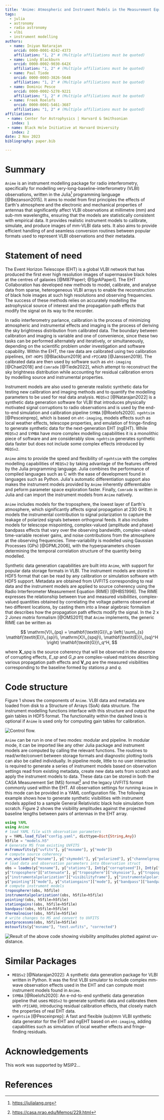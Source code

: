 ```yaml
---
title: 'Anime: Atmospheric and Instrument Models in the Measurement Equation'
tags:
  - julia
  - astronomy
  - radio astronomy
  - vlbi
  - instrument modelling
authors:
  - name: Iniyan Natarajan
    orcid: 0000-0001-8242-4373
    affiliation: "1, 2" # (Multiple affiliations must be quoted)
  - name: Lindy Blackburn
    orcid: 0000-0002-9030-642X
    affiliation: "1, 2" # (Multiple affiliations must be quoted)
  - name: Paul Tiede
    orcid: 0000-0003-3826-5648
    affiliation: "1, 2" # (Multiple affiliations must be quoted)
  - name: Dominic Pesce
    orcid: 0000-0002-5278-9221
    affiliation: "1, 2" # (Multiple affiliations must be quoted)
  - name: Freek Roelofs
    orcid: 0000-0001-5461-3687
    affiliation: "1, 2" # (Multiple affiliations must be quoted)
affiliations:
 - name: Center for Astrophysics | Harvard & Smithsonian
   index: 1
 - name: Black Hole Initiative at Harvard University
   index: 2
date: 2 Nov 2023
bibliography: paper.bib

---
```


# Summary
`Anime` is an instrument modelling package for radio interferometry, specifically for modelling very-long-baseline-interferometry (VLBI) observations, written in the Julia[^1] programming language [@Bezanson2015]. It aims to model from first principles the effects of Earth's atmosphere and the electronic and mechanical properties of antennas that significantly affect VLBI observations at millimetre (mm) and sub-mm wavelengths, ensuring that the models are statistically consistent with empirical data. It provides realistic instrument models to calibrate, simulate, and produce images of mm-VLBI data sets. It also aims to provide efficient handling of and seamless conversion routines between popular formats used to represent VLBI observations and their metadata.

[^1]: https://julialang.org

# Statement of need
The Event Horizon Telescope (EHT) is a global VLBI network that has produced the first ever high resolution images of supermassive black holes at the centres of galaxies [@M87PaperI; @SgrAPaperI]. The EHT Collaboration has developed new methods to model, calibrate, and analyse data from sparse, heterogeneous VLBI arrays to enable the reconstruction of black hole images at such high resolutions and observing frequencies. The success of these methods relies on accurately modelling the astrophysical source of interest and the propagation path effects that modify the signal on its way to the recorder.

In radio interferometry parlance, calibration is the process of minimizing atmospheric and instrumental effects and imaging is the process of deriving the sky brightness distribution from calibrated data. The boundary between calibration and imaging is variable and one of convenience, since these two tasks can be performed alternately and iteratively, or simultaneously, depending on the scientific problem under investigation and software capability. Within the EHT, the raw data are calibrated using two calibration pipelines, `EHT-HOPS` [@Blackburn2019] and `rPICARD` [@Janssen2019]. The calibrated data are then used by software such as `eht-imaging` [@Chael2018] and `Comrade` [@Tiede2022], which attempt to reconstruct the sky brightness distribution while accounting for residual calibration errors by modelling source and instrumental properties.

Instrument models are also used to generate realistic synthetic data for testing new calibration and imaging methods and to quantify the modelling parameters to be used for real data analysis. `MEQSv2` [@Natarajan2022] is a synthetic data generation software for VLBI that introduces physically motivated signal corruptions to radio observations and is used by the end-to-end simulation and calibration pipeline `SYMBA` [@Roelofs2020]. `ngehtsim` [@Pesceinprep], which is based on `eht-imaging`, models effects such as local weather effects, telescope properties, and emulation of fringe-finding to generate synthetic data for the next-generation EHT (ngEHT). While `MEQSv2` and `SYMBA` have more complex modelling capabilities it is a monolithic piece of software and are considerably slow. `ngehtsim` generates synthetic data faster but does not include some complex effects introduced by `MEQSv2`.

`Anime` aims to provide the speed and flexibility of `ngehtsim` with the complex modelling capabilities of `MEQSv2` by taking advantage of the features offered by the Julia programming language. Julia combines the performance of compiled languages such as C with the ease of development found in languages such as Python. Julia's automatic differentiation support also makes the instrument models provided by `Anime` inherently differentiable and peform parameter space exploration faster. Finally, `Comrade` is written in Julia and can import the instrument models from `Anime` natively.

`Anime` includes models for the troposphere, the lowest layer of Earth's atmosphere, which significantly affects signal propagation at 230 GHz. It models the instrumental contribution to signal polarization to capture the leakage of polarized signals between orthogonal feeds. It also includes models for telescope mispointing, complex-valued (amplitude and phase) bandpass effects that vary over the observing bandwidth, complex-valued time-variable receiver gains, and noise contributions from the atmosphere at the observing frequencies. Time-variability is modelled using Gaussian Processes (GPs) [@GPML2006], with the hyperparameters chosen determining the temporal correlation structure of the quantity being modelled.

Synthetic data generation capabilities are built into `Anime`, with support for popular data storage formats in VLBI. The instrument models are stored in HDF5 format that can be read by any calibration or simulation software with HDF5 support. Metadata are obtained from UVFITS corresponding to real data and  the instrument models are applied to source coherency using the Radio Interferometer Measurement Equation (RIME) [@HBS1996]. The RIME expresses the relationship between true and measured *visibilities*, complex-valued quantities obtained by correlating the voltage patterns observed at two different locations, by casting them into a linear algebraic formalism that describes how the propagation path effects modify the signal. In the 2 x 2 *Jones matrix* formalism [@OMS2011] that `Anime` implements, the generic RIME can be written as

$$
\mathrm{V}\_{pq} = \mathbf{\textit{G}}\_p \left( \sum\_{s} \mathbf{\textit{E}}\_{sp}\\, \mathrm{X}\_{spq}\\, \mathbf{\textit{E}}\_{sq}^H \right) \mathbf{\textit{G}}\_q^H,
$$

where $\mathbf{X}\_{spq}$ is the source coherency that will be observed in the absence of corrupting effects, $E\_{sp}$ and $G\_p$ are complex-valued matrices describing various propagation path effects and $\mathbf{V}\_{pq}$ are the measured visibilities corresponding to the baseline formed by stations $p$ and $q$.

# Code structure
Figure 1 shows the components of `Anime`. VLBI data and metadata are loaded from disk to a Structure of Arrays (SoA) data structure. The instrument modelling functions interface with this structure and output the gain tables in HDF5 format. The functionality within the dashed lines is optional if `Anime` is used only for computing gain tables for calibration.

![Control flow.](components.png)

`Anime` can be run in one of two modes: modular and pipeline. In modular mode, it can be imported like any other Julia package and instrument models are computed by calling the relevant functions. The routines to read/write/convert between storage formats and diagnostic plotting tools can also be called individually. In pipeline mode, little to no user interaction is required to generate a series of instrument models based on observation settings read from existing metadata, create new data sets from scratch and apply the instrument models to data. These data can be stored in both the CASA Measurement Set (MS) format[^2] and the legacy UVFITS format commonly used within the EHT. All observation settings for running `Anime` in this mode can be provided in a YAML configuration file. The following example shows how to generate synthetic visibilities with instrument models applied to a sample General Relativistic black hole simulation from scratch. Figure 2 shows the visibility amplitudes against the projected baseline lengths between pairs of antennas in the EHT array.
```julia
using YAML
using Anime
# load YAML file with observation parameters 
y = YAML.load_file("config.yaml", dicttype=Dict{String,Any})
h5file = "models.h5"
# Generate MS from existing UVFITS
msfromuvfits(y["uvfits"], y["msname"], y["mode"])
# compute source coherency
run_wsclean(y["msname"], y["skymodel"], y["polarized"], y["channelgroups"], y["osfactor"])
# load data and observation parameters into Observation struct
obs = loadms(y["msname"], y["stations"], Int(y["corruptseed"]), Int(y["troposphere"]["tropseed"]), y["troposphere"]["wetonly"], y["correff"],
y["troposphere"]["attenuate"], y["troposphere"]["skynoise"], y["troposphere"]["meandelays"], y["troposphere"]["turbulence"],
y["instrumentalpolarization"]["visibilityframe"], y["instrumentalpolarization"]["mode"], y["pointing"]["interval"], y["pointing"]["scale"],
y["pointing"]["mode"], y["stationgains"]["mode"], y["bandpass"]["bandpassfile"], delim=",", ignorerepeated=false)
# compute instrument models
troposphere!(obs, h5file)
instrumentalpolarization!(obs, h5file=h5file)
pointing!(obs, h5file=h5file)
stationgains!(obs, h5file=h5file)
bandpass!(obs, h5file=h5file)
thermalnoise!(obs, h5file=h5file)
# write changes to MS and convert to UVFITS
postprocessms(obs, h5file=h5file)
mstouvfits(y["msname"], "test.uvfits", "corrected")
```
![Result of the above code showing visibility amplitudes plotted against uv-distance.](visplot.png)

[^2]: https://casa.nrao.edu/Memos/229.html

# Similar Packages
- `MEQSv2` [@Natarajan2022]: A synthetic data generation package for VLBI written in Python. It was the first VLBI simulator to include complex mm-wave observation effects used in the EHT and can compute most instrument models found in `Anime`.
- `SYMBA` [@Roelofs2020]: An e-nd-to-end synthetic data generation pipeline that uses `MEQSv2` to generate synthetic data and calibrates them with `rPICARD`, introducing residual calibration effects, that closely match the properties of real EHT data.
- `ngehtsim` [@Pesceinprep]: A fast and flexible (sub)mm VLBI synthetic data generator for the EHT and ngEHT based on `eht-imaging`, adding capabilities such as simulation of local weather effects and fringe-finding residuals.

# Acknowledgements
This work was supported by MSIP2...

# References

